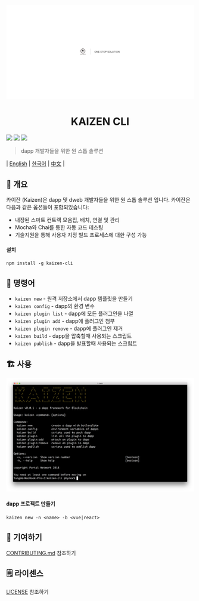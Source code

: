 <p align=center>
<img src="./assets/title.png">
</p>


<p align=center>
<h1 align=center>KAIZEN CLI</h1>
</p>

<a target="_blank" href="https://github.com/PortalNetwork/nifty-game/pulls" title="PRs Welcome"><img src="https://img.shields.io/badge/PRs-welcome-blue.svg"></a>
<img src="https://img.shields.io/hackage-deps/v/lens.svg"/>
<a target="_blank" href="#"><img src="https://img.shields.io/github/license/mashape/apistatus.svg"/></a>

> dapp 개발자들을 위한 원 스톱 솔루션

| [English](./README.md) | [한국어](./README_KR.md) | [中文](./README_ZH.md) |

## 🚀 개요
카이잔 (Kaizen)은 dapp 및 dweb 개발자들을 위한 원 스톱 솔루션 입니다. 카이잔은 다음과 같은 옵션들이 포함되있습니다:
- 내장된 스마트 컨트랙 모음집, 배치, 연결 및 관리
- Mocha와 Chai를 통한 자동 코드 테스팅
- 기술지원을 통해 사용자 지정 빌드 프로세스에 대한 구성 가능

#### 설치
```
npm install -g kaizen-cli 
```

## 🔨 명령어

- `kaizen new` - 원격 저장소에서 dapp 템플릿을 만들기
- `kaizen config` - dapp의 환경 변수
- `kaizen plugin list` - dapp에 모든 플러그인을 나열
- `kaizen plugin add` - dapp에 플러그인 첨부
- `kaizen plugin remove` - dapp에 플러그인 제거
- `kaizen build` - dapp을 압축할때 사용되는 스크립트
- `kaizen publish` - dapp을 발표할때 사용되는 스크립트

## 🏗 사용

![kaizen-cli](./assets/kaizen-cli.png)

#### dapp 프로젝트 만들기

```
kaizen new -n <name> -b <vue|react>
```

## 📣 기여하기 
[CONTRIBUTING.md](./CONTRIBUTING.md) 참조하기

## 🗒 라이센스
[LICENSE](./LICENSE) 참조하기